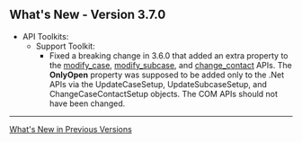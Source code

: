 ## What's New - Version 3.7.0

* API Toolkits:
  * Support Toolkit:
    * Fixed a breaking change in 3.6.0 that added an extra property to the [modify_case](../sdk/toolkit_html/fccs/modify_case.html), [modify_subcase](../sdk/toolkit_html/fccs/modify_subcase.html), and [change_contact](../sdk/toolkit_html/fccs/change_contact.html) APIs. The <b>OnlyOpen</b> property was supposed to be added only to the .Net APIs via the UpdateCaseSetup, UpdateSubcaseSetup, and ChangeCaseContactSetup objects. The COM APIs should not have been changed.


---

[What's New in Previous Versions](version-history.html)

